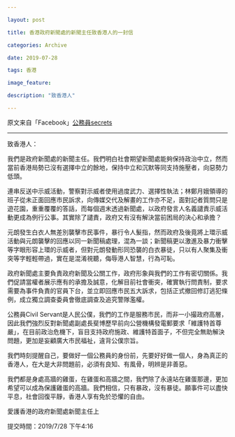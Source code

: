 ```yaml
---

layout: post

title: 香港政府新聞處的新聞主任致香港人的一封信

categories: Archive

date: 2019-07-28

tags: 香港

image_feature: 

description: "致香港人"

---
```

原文来自「Facebook」[公務員secrets](https://www.facebook.com/CivilSecrets/posts/725568334538953)

---
致香港人：

我們是政府新聞處的新聞主任。我們明白社會期望新聞處能夠保持政治中立，然而當前香港局勢已沒有選擇中立的餘地，保持中立和沉默等同支持施壓者，向惡勢力低頭。

連串反送中示威活動，警察對示威者使用過度武力、選擇性執法；林鄭月娥領導的班子從未正面回應市民訴求，向傳媒交代及解畫的工作亦不足，面對記者質問只是遊花園，重重覆覆的答話，而每個週末透過新聞處，以政府發言人名義譴責示威活動更成為例行公事。其實除了譴責，政府又有沒有解決當前困局的決心和承擔？

元朗發生白衣人無差別襲擊市民事件，暴行令人髮指，然而政府及後竟將上環示威活動與元朗襲擊的回應以同一新聞稿處理，混為一談；新聞稿更以激進及暴力衝擊等字眼形容上環的示威者，但對元朗發動形同恐襲的白衣暴徒，只以有人聚集及衝突等字輕輕帶過，實在是混淆視聽，侮辱港人智慧，行為可恥。

政府新聞處主要負責政府新聞及公關工作，政府形象與我們的工作有密切關係。我們促請當權者展示應有的承擔及誠意，化解目前社會衝突，確實執行問責制，要求需要為事件負責的官員下台，並立即回應市民五大訴求，包括正式撤回修訂逃犯條例，成立獨立調查委員會徹底調查及追究警隊濫權。

公務員Civil Servant是人民公僕，我們的工作是服務市民，而非一小撮政府高層，因此我們強烈反對新聞處副處長斐博歷早前向公營機構發電郵要求「維護特首尊嚴」，在目前政治危機下，盲目支持政府施政、維護特首面子，不但完全無助解決問題，更加是妄顧廣大市民福祉，違背公僕宗旨。

我們時刻提醒自己，要做好一個公務員的身份前，先要好好做一個人，身為真正的香港人，在大是大非問題前，必須有良知、有風骨，明辨是非善惡。

我們都是身處高牆的雞蛋，在雞蛋和高牆之間，我們除了永遠站在雞蛋那邊，更加希望可以成為保護雞蛋的高牆。我們相信，只有暴政，沒有暴徒。願事件可以盡快平息，社會回復平靜，香港人享有免於恐懼的自由。

愛護香港的政府新聞處新聞主任上

提交時間：2019/7/28 下午4:16